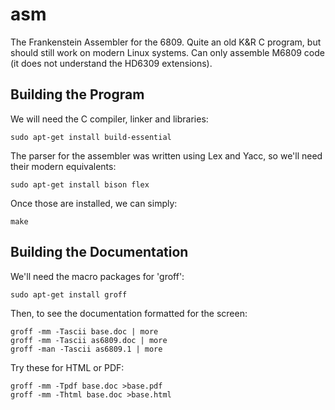 # asm #

The Frankenstein Assembler for the 6809.
Quite an old K&R C program, but should still work on modern Linux systems.
Can only assemble M6809 code (it does not understand the HD6309 extensions).

## Building the Program ##

We will need the C compiler, linker and libraries:

`sudo apt-get install build-essential`

The parser for the assembler was written using Lex and Yacc,
so we'll need their modern equivalents:

`sudo apt-get install bison flex`

Once those are installed, we can simply:

`make`

## Building the Documentation ##

We'll need the macro packages for 'groff':

`sudo apt-get install groff`

Then, to see the documentation formatted for the screen:

`groff -mm -Tascii base.doc | more` <br />
`groff -mm -Tascii as6809.doc | more` <br />
`groff -man -Tascii as6809.1 | more` <br />

Try these for HTML or PDF:

`groff -mm -Tpdf base.doc >base.pdf` <br />
`groff -mm -Thtml base.doc >base.html` <br />
